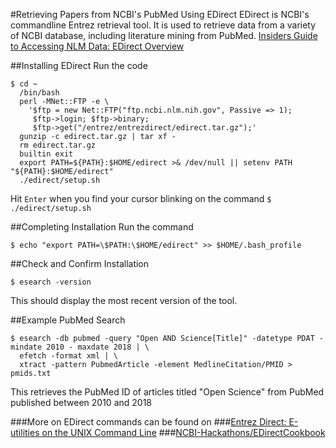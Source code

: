 #Retrieving Papers from NCBI's PubMed Using EDirect
EDirect is NCBI's commandline Entrez retrieval tool. It is used to retrieve data from a variety of NCBI database, including literature mining from PubMed.
[Insiders Guide to Accessing NLM Data: EDirect Overview](https://dataguide.nlm.nih.gov/edirect/overview.html)

##Installing EDirect
Run the code
```
$ cd ~
  /bin/bash
  perl -MNet::FTP -e \
    '$ftp = new Net::FTP("ftp.ncbi.nlm.nih.gov", Passive => 1);
     $ftp->login; $ftp->binary;
     $ftp->get("/entrez/entrezdirect/edirect.tar.gz");'
  gunzip -c edirect.tar.gz | tar xf -
  rm edirect.tar.gz
  builtin exit
  export PATH=${PATH}:$HOME/edirect >& /dev/null || setenv PATH "${PATH}:$HOME/edirect"
  ./edirect/setup.sh
```

Hit ```Enter``` when you find your cursor blinking on the command ```$ ./edirect/setup.sh```

##Completing Installation
Run the command
```
$ echo "export PATH=\$PATH:\$HOME/edirect" >> $HOME/.bash_profile
```

##Check and Confirm Installation

```
$ esearch -version
```
This should display the most recent version of the tool.

##Example PubMed Search
```
$ esearch -db pubmed -query "Open AND Science[Title]" -datetype PDAT -mindate 2010 - maxdate 2018 | \
  efetch -format xml | \
  xtract -pattern PubmedArticle -element MedlineCitation/PMID > pmids.txt
```
This retrieves the PubMed ID of articles titled "Open Science" from PubMed published between 2010 and 2018

###More on EDirect commands can be found on
###[Entrez Direct: E-utilities on the UNIX Command Line](https://www.ncbi.nlm.nih.gov/books/NBK179288/)
###[NCBI-Hackathons/EDirectCookbook](https://github.com/NCBI-Hackathons/EDirectCookbook)

